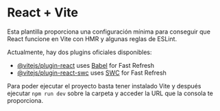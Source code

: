 # React + Vite

Esta plantilla proporciona una configuración mínima para conseguir que React funcione en Vite con HMR y algunas reglas de ESLint.

Actualmente, hay dos plugins oficiales disponibles:

- [@vitejs/plugin-react](https://github.com/vitejs/vite-plugin-react/blob/main/packages/plugin-react/README.md) uses [Babel](https://babeljs.io/) for Fast Refresh
- [@vitejs/plugin-react-swc](https://github.com/vitejs/vite-plugin-react-swc) uses [SWC](https://swc.rs/) for Fast Refresh

Para poder ejecutar el proyecto basta tener instalado Vite y después ejecutar `npm run dev` sobre la carpeta y acceder la URL que la consola te proporciona. 
